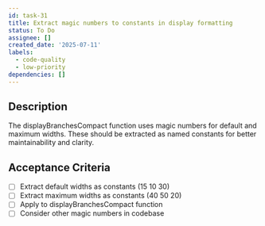 ```yaml
---
id: task-31
title: Extract magic numbers to constants in display formatting
status: To Do
assignee: []
created_date: '2025-07-11'
labels:
  - code-quality
  - low-priority
dependencies: []
---
```


## Description

The displayBranchesCompact function uses magic numbers for default and maximum widths. These should be extracted as named constants for better maintainability and clarity.

## Acceptance Criteria

- [ ] Extract default widths as constants (15 10 30)
- [ ] Extract maximum widths as constants (40 50 20)
- [ ] Apply to displayBranchesCompact function
- [ ] Consider other magic numbers in codebase
